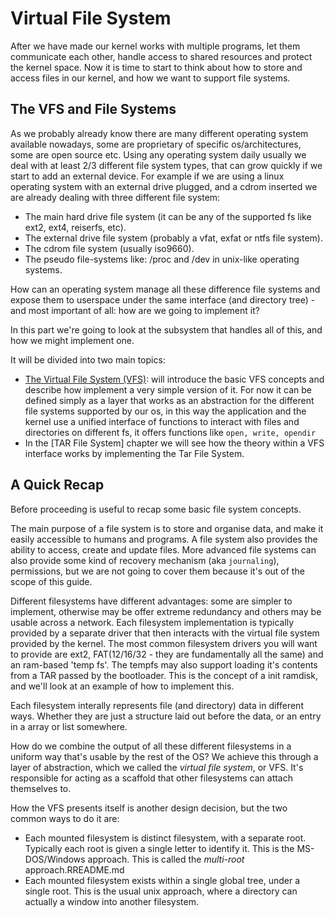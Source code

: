 # Virtual File System

After we have made our kernel works with multiple programs, let them communicate each other, handle access to shared resources and protect the kernel space. Now it is time to start to think about how to store and access files in our kernel, and how we want to support file systems.

## The VFS and File Systems

As we probably already know there are many different operating system available nowadays, some are proprietary of specific os/architectures, some are open source etc. Using any operating system daily usually we deal with at least 2/3 different file system types, that can grow quickly if we start to add an external device. For example if we are using a linux operating system with an external drive plugged, and a cdrom inserted we are already dealing with three different file system: 

* The main hard drive file system (it can be any of the supported fs like ext2, ext4, reiserfs, etc).
* The external drive file system (probably a vfat, exfat or ntfs file system).
* The cdrom file system (usually iso9660).
* The pseudo file-systems like: /proc and /dev in unix-like operating systems.

How can an operating system manage all these difference file systems and expose them to userspace under the same interface (and directory tree) - and most important of all: how are we going to implement it?

In this part we're going to look at the subsystem that handles all of this, and how we might implement one.

It will be divided into two main topics: 

* [The Virtual File System (VFS)](02_VirtualFileSystem.md): will introduce the basic VFS concepts and describe how implement a very simple version of it. For now it can be defined simply as a layer that works as an abstraction for the different file systems supported by our os, in this way the application and the kernel use a unified interface of functions to interact with files and directories on different fs, it offers functions like `open, write, opendir`
* In the [TAR File System] chapter we will see how the theory within a VFS interface works by implementing the Tar File System.

## A Quick Recap

Before proceeding is useful to recap some basic file system concepts.

The main purpose of a file system is to store and organise data, and make it easily accessible to humans and programs. A file system also provides the ability to access, create and update files. More advanced file systems can also provide some kind of recovery mechanism (aka `journaling`), permissions,  but we are not going to cover them because it's out of the scope of this guide. 

Different filesystems have different advantages: some are simpler to implement, otherwise may be offer extreme redundancy and others may be usable across a network. Each filesystem implementation is typically provided by a separate driver that then interacts with the virtual file system provided by the kernel. The most common filesystem drivers you will want to provide are ext2, FAT(12/16/32 - they are fundamentally all the same) and an ram-based 'temp fs'. The tempfs may also support loading it's contents from a TAR passed by the bootloader. This is the concept of a init ramdisk, and we'll look at an example of how to implement this.

Each filesystem interally represents file (and directory) data in different ways. Whether they are just a structure laid out before the data, or an entry in a array or list somewhere.

How do we combine the output of all these different filesystems in a uniform way that's usable by the rest of the OS? We achieve this through a layer of abstraction, which we called the *virtual file system*, or VFS. It's responsible for acting as a scaffold that other filesystems can attach themselves to. 

How the VFS presents itself is another design decision, but the two common ways to do it are:

* Each mounted filesystem is distinct filesystem, with a separate root. Typically each root is given a single letter to identify it. This is the MS-DOS/Windows approach. This is called the *multi-root* approach.RREADME.md
* Each mounted filesystem exists within a single global tree, under a single root. This is the usual unix approach, where a directory can actually a window into another filesystem.

